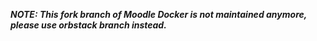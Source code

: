 *__NOTE: This fork branch of Moodle Docker is not maintained anymore, please use orbstack branch instead.__*
